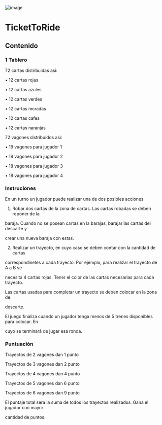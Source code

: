 ![image](https://github.com/user-attachments/assets/9c6acc13-c12f-4d56-b3c6-41804702c43b)

# TicketToRide

## Contenido

### 1 Tablero
72 cartas distribuidas asi:

• 12 cartas rojas

• 12 cartas azules

• 12 cartas verdes

• 12 cartas moradas

• 12 cartas cafes

• 12 cartas naranjas

72 vagones distribuidos asi:

• 18 vagones para jugador 1

• 18 vagones para jugador 2

• 18 vagones para jugador 3

• 18 vagones para jugador 4

### Instruciones

En un turno un jugador puede realizar una de dos posibles acciones

1) Robar dos cartas de la zona de cartas. Las cartas robadas se deben reponer de la

baraja. Cuando no se posean cartas en la barajas, barajar las cartas del descarte y

crear una nueva baraja con estas.

2) Realizar un trayecto, en cuyo caso se deben contar con la cantidad de cartas

correspondinetes a cada trayecto. Por ejemplo, para realizar el trayecto de A a B se

necesita 4 cartas rojas. Tener el color de las cartas necesarias para cada trayecto.

Las cartas usadas para completar un trayecto se deben colocar en la zona de

descarte.

El juego finaliza cuando un jugador tenga menos de 5 trenes disponibles para colocar. En

cuyo se terminará de jugar esa ronda.

### Puntuación

Trayectos de 2 vagones dan 1 punto

Trayectos de 3 vagones dan 2 punto

Trayectos de 4 vagones dan 4 punto

Trayectos de 5 vagones dan 6 punto

Trayectos de 6 vagones dan 9 punto

El puntaje total sera la suma de todos los trayectos realizados. Gana el jugador con mayor

cantidad de puntos.

